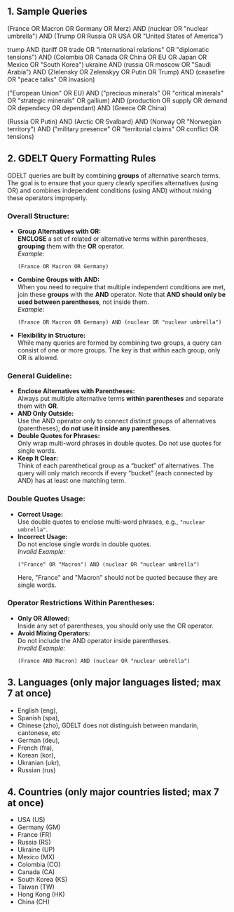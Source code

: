 
## 1. Sample Queries
(France OR Macron OR Germany OR Merz) AND (nuclear OR "nuclear umbrella") AND (Trump OR Russia OR USA OR "United States of America")

trump AND (tariff OR trade OR "international relations" OR "diplomatic tensions") AND (Colombia OR Canada OR China OR EU OR Japan OR Mexico OR "South Korea")
ukraine AND (russia OR moscow OR "Saudi Arabia") AND (Zlelensky OR Zelenskyy OR Putin OR Trump) AND (ceasefire OR "peace talks" OR invasion)

("European Union" OR EU) AND ("precious minerals" OR "critical minerals" OR "strategic minerals" OR gallium) AND (production OR supply OR demand OR dependecy OR dependant) AND (Greece OR China)

(Russia OR Putin) AND (Arctic OR Svalbard) AND (Norway OR "Norwegian territory") AND ("military presence" OR "territorial claims" OR conflict OR tensions)

## 2. GDELT Query Formatting Rules

GDELT queries are built by combining **groups** of alternative search terms. The goal is to ensure that your query clearly specifies alternatives (using OR) and combines independent conditions (using AND) without mixing these operators improperly.

### **Overall Structure:**
- **Group Alternatives with OR:**  
  **ENCLOSE** a set of related or alternative terms within parentheses, **grouping** them with the **OR** operator.  
  *Example:*  
  ```
  (France OR Macron OR Germany)
  ```
- **Combine Groups with AND:**  
  When you need to require that multiple independent conditions are met, join these **groups** with the **AND** operator. Note that **AND should only be used between parentheses**, not inside them.  
  *Example:*  
  ```
  (France OR Macron OR Germany) AND (nuclear OR "nuclear umbrella")
  ```
- **Flexibility in Structure:**  
  While many queries are formed by combining two groups, a query can consist of one or more groups. The key is that within each group, only OR is allowed.

### **General Guideline:**
- **Enclose Alternatives with Parentheses:**  
  Always put multiple alternative terms **within parentheses** and separate them with **OR**.
- **AND Only Outside:**  
  Use the AND operator only to connect distinct groups of alternatives (parentheses); **do not use it inside any parentheses**.
- **Double Quotes for Phrases:**  
  Only wrap multi-word phrases in double quotes. Do not use quotes for single words.
- **Keep It Clear:**  
  Think of each parenthetical group as a “bucket” of alternatives. The query will only match records if every “bucket” (each connected by AND) has at least one matching term.

### **Double Quotes Usage:**
- **Correct Usage:**  
  Use double quotes to enclose multi-word phrases, e.g., `"nuclear umbrella"`.
- **Incorrect Usage:**  
  Do not enclose single words in double quotes.  
  *Invalid Example:*  
  ```
  ("France" OR "Macron") AND (nuclear OR "nuclear umbrella")
  ```
  Here, "France" and "Macron" should not be quoted because they are single words.

### **Operator Restrictions Within Parentheses:**
- **Only OR Allowed:**  
  Inside any set of parentheses, you should only use the OR operator.  
- **Avoid Mixing Operators:**  
  Do not include the AND operator inside parentheses.  
  *Invalid Example:*  
  ```
  (France AND Macron) AND (nuclear OR "nuclear umbrella")
  ```
## 3. Languages (only major languages listed; max 7 at once)
- English (eng), 
- Spanish (spa), 
- Chinese (zho), GDELT does not distinguish between mandarin, cantonese, etc 
- German (deu),
- French (fra),
- Korean (kor),
- Ukranian (ukr),
- Russian (rus)

## 4. Countries (only major countries listed; max 7 at once)
- USA (US)
- Germany (GM)
- France (FR)
- Russia (RS)
- Ukraine (UP)
- Mexico (MX)
- Colombia (CO)
- Canada (CA)
- South Korea (KS)
- Taiwan (TW)
- Hong Kong (HK)
- China (CH)

